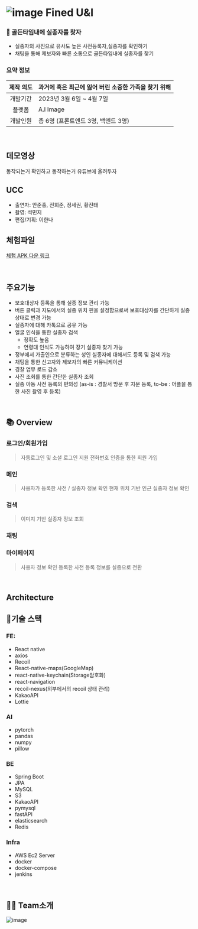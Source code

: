 # ![image](https://user-images.githubusercontent.com/57527380/230524088-0c9ecaa5-99ff-4833-8c11-2f3e1b9ab064.png) Fined U&I 

### 🔔 골든타임내에 실종자를 찾자 
- 실종자의 사진으로 유사도 높은 사전등록자,실종자를 확인하기
- 채팅을 통해 제보자와 빠른 소통으로 골든타임내에 실종자를 찾기

### 요약 정보
| 제작 의도 | 과거에 혹은 최근에 잃어 버린 소중한 가족을 찾기 위해 |
| :---: | --- |
| 개발기간 | 2023년 3월 6일 ~ 4월 7일 |
| 플랫폼 | A.I Image |
| 개발인원 | 총 6명 (프론트엔드 3명, 백엔드 3명) |

<br />

## 데모영상
동작되는거 확인하고 동작하는거 유튜브에 올려두자

## UCC
- 출연자: 안준홍, 전희준, 정세권, 황진태
- 촬영: 석민지
- 편집/기획: 이한나

## 체험파일
[체험 APK 다운 링크](https://drive.google.com/file/d/1Mm68T9rYOQF_A-D77ZRiPRQnz4TuEGx5/view?usp=share_link)

<br />

## 주요기능
- 보호대상자 등록을 통해 실종 정보 관리 가능
- 버튼 클릭과 지도에서의 실종 위치 핀을 설정함으로써 보호대상자를 간단하게 실종 상태로 변경 가능
- 실종자에 대해 카톡으로 공유 가능
- 얼굴 인식을 통한 실종자 검색
    - 정확도 높음
    - 연령대 인식도 가능하여 장기 실종자 찾기 가능
- 정부에서 가출인으로 분류하는 성인 실종자에 대해서도 등록 및 검색 가능
- 채팅을 통한 신고자와 제보자의 빠른 커뮤니케이션
- 경찰 업무 로드 감소
- 사진 조회를 통한 간단한 실종자 조회
- 실종 아동 사전 등록의 편의성 (as-is : 경찰서 방문 후 지문 등록, to-be : 어플을 통한 사진 촬영 후 등록)

<br />

## 📚 Overview
### 로그인/회원가입
> 자동로그인 및 소셜 로그인 지원
> 전화번호 인증을 통한 회원 가입


### 메인
> 사용자가 등록한 사전 / 실종자 정보 확인
> 현재 위치 기반 인근 실종자 정보 확인
### 검색
> 이미지 기반 실종자 정보 조회
### 채팅
### 마이페이지
> 사용자 정보 확인
> 등록한 사전 등록 정보를 실종으로 전환

<br />

## Architecture
## 📌기술 스택
### FE:
- React native
- axios
- Recoil
- React-native-maps(GoogleMap)
- react-native-keychain(Storage암호화)
- react-navigation
- recoil-nexus(외부에서의 recoil 상태 관리)
- KakaoAPI
- Lottie

### AI
- pytorch
- pandas
- numpy
- pillow

### BE
- Spring Boot
- JPA
- MySQL
- S3
- KakaoAPI
- pymysql
- fastAPI
- elasticsearch
- Redis

### Infra
- AWS Ec2 Server
- docker
- docker-compose
- jenkins

<br />

## 🤸‍♀️ Team소개
![image](https://user-images.githubusercontent.com/57527380/230529598-cab95129-25d1-4a7e-8165-2688e63259ed.png)

